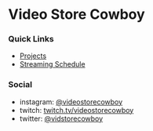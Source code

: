 # Video Store Cowboy

### Quick Links

 - [Projects](/projects.md)
 - [Streaming Schedule](https://twitch.tv/videostorecowboy/events)

### Social

- instagram: [@videostorecowboy](https://instagram.com/videostorecowboy)
- twitch: [twitch.tv/videostorecowboy](https://twitch.tv/videostorecowboy)
- twitter: [@vidstorecowboy](https://twitter.com/vidstorecowboy)
